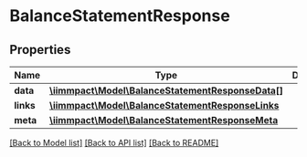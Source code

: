 # BalanceStatementResponse

## Properties
Name | Type | Description | Notes
------------ | ------------- | ------------- | -------------
**data** | [**\iimmpact\Model\BalanceStatementResponseData[]**](BalanceStatementResponseData.md) |  | [optional] 
**links** | [**\iimmpact\Model\BalanceStatementResponseLinks**](BalanceStatementResponseLinks.md) |  | [optional] 
**meta** | [**\iimmpact\Model\BalanceStatementResponseMeta**](BalanceStatementResponseMeta.md) |  | [optional] 

[[Back to Model list]](../README.md#documentation-for-models) [[Back to API list]](../README.md#documentation-for-api-endpoints) [[Back to README]](../README.md)


